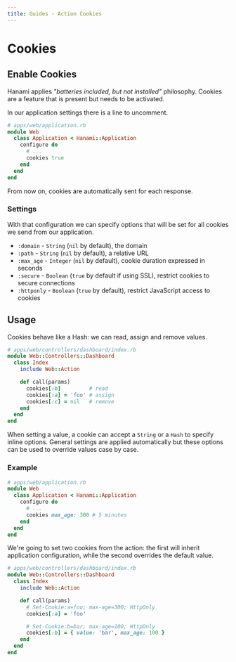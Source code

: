 ```yaml
---
title: Guides - Action Cookies
---
```


# Cookies

## Enable Cookies

Hanami applies _"batteries included, but not installed"_ philosophy.
Cookies are a feature that is present but needs to be activated.

In our application settings there is a line to uncomment.

```ruby
# apps/web/application.rb
module Web
  class Application < Hanami::Application
    configure do
      # ...
      cookies true
    end
  end
end
```

From now on, cookies are automatically sent for each response.

### Settings

With that configuration we can specify options that will be set for all cookies we send from our application.

  * `:domain` - `String` (`nil` by default), the domain
  * `:path` - `String` (`nil` by default), a relative URL
  * `:max_age` - `Integer` (`nil` by default), cookie duration expressed in seconds
  * `:secure` - `Boolean` (`true` by default if using SSL), restrict cookies to secure connections
  * `:httponly` - `Boolean` (`true` by default), restrict JavaScript access to cookies

## Usage

Cookies behave like a Hash: we can read, assign and remove values.

```ruby
# apps/web/controllers/dashboard/index.rb
module Web::Controllers::Dashboard
  class Index
    include Web::Action

    def call(params)
      cookies[:b]         # read
      cookies[:a] = 'foo' # assign
      cookies[:c] = nil   # remove
    end
  end
end
```

When setting a value, a cookie can accept a `String` or a `Hash` to specify inline options.
General settings are applied automatically but these options can be used to override values case by case.

### Example

```ruby
# apps/web/application.rb
module Web
  class Application < Hanami::Application
    configure do
      # ...
      cookies max_age: 300 # 5 minutes
    end
  end
end
```

We're going to set two cookies from the action: the first will inherit application configuration, while the second overrides the default value.

```ruby
# apps/web/controllers/dashboard/index.rb
module Web::Controllers::Dashboard
  class Index
    include Web::Action

    def call(params)
      # Set-Cookie:a=foo; max-age=300; HttpOnly
      cookies[:a] = 'foo'

      # Set-Cookie:b=bar; max-age=100; HttpOnly
      cookies[:b] = { value: 'bar', max_age: 100 }
    end
  end
end
```
